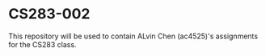 # CS283-002

This repository will be used to contain ALvin Chen (ac4525)'s assignments for the CS283 class.
